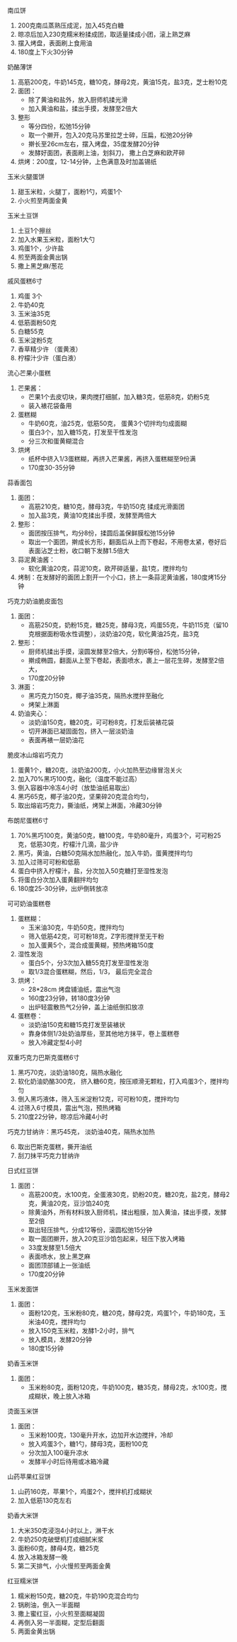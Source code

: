 南瓜饼

1. 200克南瓜蒸熟压成泥，加入45克白糖
2. 晾凉后加入230克糯米粉揉成团，取适量揉成小团，滚上熟芝麻
3. 摆入烤盘，表面刷上食用油
4. 180度上下火30分钟

奶酪薄饼

1. 高筋200克，牛奶145克，糖10克，酵母2克，黄油15克，盐3克，芝士粉10克
2. 面团：
   - 除了黄油和盐外，放入厨师机揉光滑
   - 加入黄油和盐，揉出手摸，发酵至2倍大
3. 整形
   - 等分四份，松弛15分钟
   - 取一个擀开，包入20克马苏里拉芝士碎，压扁，松弛20分钟
   - 擀长至26cm左右，摆入烤盘，35度发酵20分钟
   - 发酵好面团，表面刷上油，划斜刀， 撒上白芝麻和欧芹碎
4. 烘烤：200度，12-14分钟，上色满意及时加盖锡纸

玉米火腿蛋饼

1. 甜玉米粒，火腿丁，面粉1勺，鸡蛋1个
2. 小火煎至两面金黄

玉米土豆饼

1. 土豆1个擦丝
2. 加入水果玉米粒，面粉1大勺
3. 鸡蛋1个，少许盐
4. 煎至两面金黄出锅
5. 撒上黑芝麻/葱花



戚风蛋糕6寸

1. 鸡蛋 3个
2. 牛奶40克
3. 玉米油35克
4. 低筋面粉50克
5. 白糖55克
6. 玉米淀粉5克
7. 香草精少许 （蛋黄液）
8. 柠檬汁少许（蛋白液）

流心芒果小蛋糕

1. 芒果酱：
   - 芒果1个去皮切块，果肉搅打细腻，加入糖3克，低筋8克，奶粉5克
   - 装入裱花袋备用
2. 蛋糕糊
   - 牛奶60克，油25克，低筋50克， 蛋黄3个切拌均匀成面糊
   - 蛋白3个，加入糖15克，打发至干性发泡
   - 分三次和蛋黄糊混合
3. 烘烤
   - 纸杯中挤入1/3蛋糕糊，再挤入芒果酱，再挤入蛋糕糊至9份满
   - 170度30-35分钟



蒜香面包

1. 面团：
   - 高筋210克，糖10克，酵母3克，牛奶150克 揉成光滑面团
   - 加入盐3克，黄油10克揉出手摸，发酵至两倍大
2. 整形：
   - 面团按压排气，均分8份，揉圆后盖保鲜膜松弛15分钟
   - 取出一个面团，擀成长方形，翻面后从上而下卷起，不用卷太紧，卷好后表面沾芝士粉，收口朝下发酵1.5倍大
3. 蒜泥黄油酱：
   - 软化黄油20克，蒜泥10克，欧芹碎适量，盐1克，搅拌均匀
4. 烤制：在发酵好的面团上割开一个小口，挤上一条蒜泥黄油酱，180度烤15分钟



巧克力奶油脆皮面包

1. 面团：
   - 高筋250克，奶粉15克，糖25克，酵母3克，鸡蛋55克，牛奶115克（留10克根据面粉吸水性调整），淡奶油20克，软化黄油25克，盐3克
2. 整形：
   - 厨师机揉出手摸，滚圆发酵至2倍大，分割6等份，松弛15分钟，
   - 擀成椭圆，翻面从上至下卷起，表面喷水，裹上一层花生碎，发酵至2倍大，
   - 170度20分钟
3. 淋面：
   - 黑巧克力150克，椰子油35克，隔热水搅拌至融化
   - 烤架上淋面
4. 奶油夹心：
   - 淡奶油150克，糖20克，可可粉8克，打发后装裱花袋
   - 切开淋面已凝固面包，挤入一层淡奶油
   - 表面再裱一层奶油花

脆皮冰山熔岩巧克力

1. 蛋黄1个，糖20克，淡奶油200克，小火加热至边缘冒泡关火
2. 加入70%黑巧100克，融化（温度不能过高）
3. 倒入容器中冷冻4小时（放垫油纸易取出）
4. 黑巧65克，椰子油20克，坚果碎20克混合均匀，
5. 取出熔岩巧克力，撕油纸，烤架上淋面，冷藏30分钟

布朗尼蛋糕6寸

1. 70%黑巧100克，黄油50克，糖100克，牛奶80毫升，鸡蛋3个，可可粉25克，低筋30克，柠檬汁几滴，盐少许
2. 黑巧，黄油，白糖50克隔水加热融化，加入牛奶，蛋黄搅拌均匀
3. 加入过筛可可粉和低筋
4. 蛋白中挤入柠檬汁，盐，分次加入50克糖打至湿性发泡
5. 将蛋白分次加入蛋黄翻拌均匀
6. 180度25-30分钟，出炉倒转放凉

可可奶油蛋糕卷

1. 蛋糕糊：
   - 玉米油30克，牛奶50克，搅拌均匀
   - 筛入低筋42克，可可粉18克，Z字形搅拌至无干粉
   - 加入蛋黄5个，混合成蛋黄糊，预热烤箱150度
2. 湿性发泡
   - 蛋白5个，分3次加入糖55克打发至湿性发泡
   - 取1/3混合蛋糕糊，然后，1/3， 最后完全混合
3. 烘烤：
   - 28*28cm 烤盘铺油纸，震出气泡
   - 160度23分钟，转180度3分钟
   - 出炉轻震散热气2分钟，盖上油纸倒扣放凉
4. 蛋糕卷：
   - 淡奶油150克和糖15克打发至装裱状
   - 靠身体侧1/3处奶油厚些，至其他地方抹平，卷上蛋糕卷
   - 放入冷藏定型4小时

双重巧克力巴斯克蛋糕6寸

1. 黑巧70克，淡奶油180克，隔热水融化
2. 软化奶油奶酪300克， 挤入糖60克，按压顺滑无颗粒，打入鸡蛋3个，搅拌均匀
3. 倒入黑巧液体，筛入玉米淀粉12克，可可粉10克，搅拌均匀
4. 过筛入6寸模具，震出气泡，预热烤箱
5. 210度22分钟，晾凉后冷藏4小时

巧克力甘纳许：黑巧45克， 淡奶油40克，隔热水加热

6. 取出巴斯克蛋糕，撕开油纸
7. 刮刀抹平巧克力甘纳许



日式红豆饼

1. 面团：
   - 高筋200克，水100克，全蛋液30克，奶粉20克，糖20克，盐2克，酵母2克，黄油20克，豆沙馅240克
   - 除黄油外，所有材料放入厨师机，揉出粗膜，加入黄油，揉出手摸，发酵至2倍
   - 取出轻压排气，分成12等份，滚圆松弛15分钟
   - 取一面团擀开，放入20克豆沙馅包起来，轻压下放入烤箱
   - 33度发酵至1.5倍大
   - 表面喷水，放上黑芝麻
   - 面团顶部铺上一张油纸
   - 170度20分钟



玉米发面饼

1. 面团：
   - 面粉120克，玉米粉80克，糖20克，酵母2克，鸡蛋1个，牛奶180克，玉米油40克，搅拌均匀
   - 放入150克玉米粒，发酵1-2小时，排气
   - 放入模具，发酵20分钟
   - 180度15分钟

奶香玉米饼

1. 面团：
   - 玉米粉80克，面粉120克，牛奶100克，糖35克，酵母2克，水100克，搅成糊状，晚上放入冰箱

烫面玉米饼

1. 面团：
   - 玉米粉100克，130毫升开水，边加开水边搅拌，冷却
   - 放入鸡蛋3个，糖1勺，酵母3克，面粉100克
   - 分次加入100毫升凉水
   - 发酵半小时后待用或冰箱冷藏



山药苹果红豆饼

1. 山药160克，苹果1个，鸡蛋2个，搅拌机打成糊状
2. 加入低筋130克左右

奶香大米饼

1. 大米350克浸泡4小时以上，淋干水
2. 牛奶250克破壁机打成细腻米浆
3. 面粉60克，酵母4克，糖25克
4. 放入冰箱发酵一晚
5. 第二天排气，小火慢煎至两面金黄

红豆糯米饼

1. 糯米粉150克，糖20克，牛奶190克混合均匀
2. 锅刷油，倒入一半面糊
3. 撒上蜜红豆，小火煎至面糊凝固
4. 再倒入另一半面糊，定型后翻面
5. 两面金黄出锅